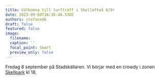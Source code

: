 ```yaml
---
title: Välkomna till turfträff i Skellefteå 8/9!
date: 2023-09-04T16:38:48.530Z
authors: stefanx46
draft: false
featured: false
image:
  filename: 
  caption: ''
  focal_point: Smart
  preview_only: false
---
```

Fredag 8 september på Stadskällaren. Vi börjar med en crowdy i zonen [Skellpark](https://turfgame.com/map/skellpark) kl 18.